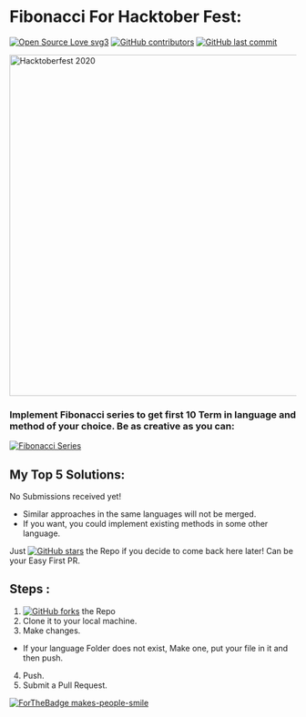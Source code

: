 # Fibonacci For Hacktober Fest: 
[![Open Source Love svg3](https://badges.frapsoft.com/os/v3/open-source.svg?v=103)](https://github.com/twozero88/FibonacciForHacktoberFest)
[![GitHub contributors](https://img.shields.io/github/contributors/twozero88/FibonacciForHacktoberFest)](https://GitHub.com/twozero88/FibonacciForHacktoberFest/graphs/contributors/)
[![GitHub last commit](https://img.shields.io/github/last-commit/google/skia.svg?style=flat)]()

<a href="https://hacktoberfest.digitalocean.com/"><img src="https://miro.medium.com/max/3712/1*gdoVCWmZjsLewDEAiqk5qA.png" width="600" alt="Hacktoberfest 2020"/></a>

### Implement Fibonacci series to get first 10 Term in language and method of your choice. Be as creative as you can:

<a href="https://en.wikipedia.org/wiki/Fibonacci_number"><img src="https://upload.wikimedia.org/wikipedia/commons/thumb/e/e9/GoldenSpiralLogarithmic_color_in.gif/220px-GoldenSpiralLogarithmic_color_in.gif" alt="Fibonacci Series"/></a>

## My Top 5 Solutions:
No Submissions received yet!

- Similar approaches in the same languages will not be merged.
- If you want, you could implement existing methods in some other language.

Just [![GitHub stars](https://img.shields.io/github/stars/twozero88/FibonacciForHacktoberFest?style=social&label=Star&maxAge=2592000)](https://GitHub.com/twozero88/FibonacciForHacktoberFest/stargazers/) the Repo if you decide to come back here later! Can be your Easy First PR.

## Steps : 
1. [![GitHub forks](https://img.shields.io/github/forks/twozero88/FibonacciForHacktoberFest?style=social)](https://GitHub.com/twozero88/FibonacciForHacktoberFest/network/) the Repo
2. Clone it to your local machine.
3. Make changes.
- If your language Folder does not exist, Make one, put your file in it and then push.
4. Push.
5. Submit a Pull Request.

[![ForTheBadge makes-people-smile](http://ForTheBadge.com/images/badges/makes-people-smile.svg)](https://github.com/twozero88/FibonacciForHacktoberFest)

